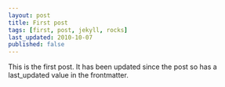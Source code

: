 ```yaml
---
layout: post
title: First post
tags: [first, post, jekyll, rocks]
last_updated: 2010-10-07
published: false
---
```


This is the first post.  It has been updated since the post so has a last_updated value in the frontmatter.
